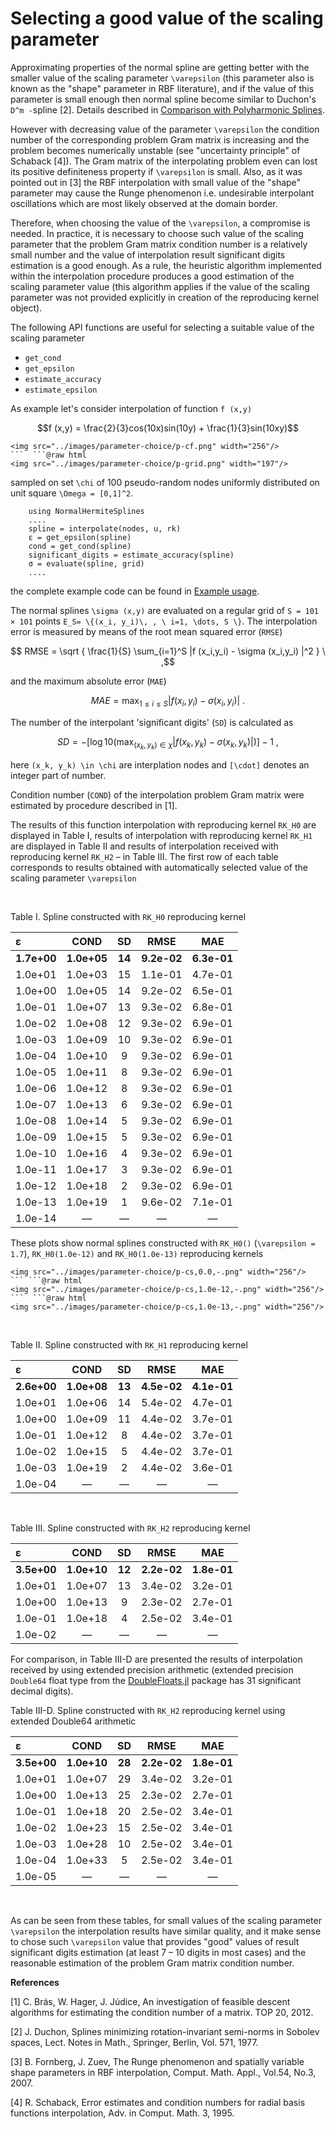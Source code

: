 # Selecting a good value of the scaling parameter
 
Approximating properties of the normal spline are getting better with the smaller value of the scaling parameter ``\varepsilon`` (this parameter also is known as the "shape" parameter in RBF literature), and if the value of this parameter is small enough then normal spline become similar to Duchon's ``D^m -``spline [2]. Details described in
[Comparison with Polyharmonic Splines](https://igorkohan.github.io/NormalHermiteSplines.jl/stable/Relation-to-Polyharmonic-Splines/).

However with decreasing value of the parameter ``\varepsilon`` the condition number of the corresponding problem Gram matrix is increasing and the problem becomes numerically unstable (see "uncertainty principle" of Schaback [4]). The Gram matrix of the interpolating problem even can lost its positive definiteness property if ``\varepsilon`` is small. Also, as it was pointed out in [3] the RBF interpolation with small value of the "shape" parameter may cause the Runge phenomenon i.e. undesirable interpolant oscillations which are most likely observed at the domain border. 

Therefore, when choosing the value of the ``\varepsilon``, a compromise is needed. In practice, it is necessary to choose such value of the scaling parameter that the problem Gram matrix condition number is a relatively small number and the value of interpolation result significant digits estimation is a good enough.  As a rule, the heuristic algorithm implemented within the interpolation procedure produces a good estimation of the scaling parameter value (this algorithm applies if the value of the scaling parameter was not provided explicitly in creation of the reproducing kernel object).

The following API functions are useful for selecting a suitable value of the scaling parameter

- ```get_cond```
- ```get_epsilon```
- ```estimate_accuracy```
- ```estimate_epsilon```  

As example let's consider interpolation of function ``f (x,y)``

```math
f (x,y) = \frac{2}{3}cos(10x)sin(10y) + \frac{1}{3}sin(10xy)
```
```@raw html
<img src="../images/parameter-choice/p-cf.png" width="256"/>
```  ```@raw html
<img src="../images/parameter-choice/p-grid.png" width="197"/>
```
sampled on set ``\chi`` of 100 pseudo-random nodes uniformly distributed on unit square ``\Omega = [0,1]^2``.

```
    using NormalHermiteSplines
    ....
    spline = interpolate(nodes, u, rk)
    ε = get_epsilon(spline)
    cond = get_cond(spline)
    significant_digits = estimate_accuracy(spline)
    σ = evaluate(spline, grid)
    ....
```
the complete example code can be found in [Example usage](https://igorkohan.github.io/NormalHermiteSplines.jl/stable/Usage/#D-interpolation-case-2/).

The normal splines ``\sigma (x,y)`` are evaluated on a regular grid of ``S = 101 × 101`` points ``E_S= \{(x_i, y_i)\, , \ i=1, \dots, S \}``. The interpolation error is measured by means of the root mean squared error (``RMSE``)

```math
  RMSE = \sqrt { \frac{1}{S} \sum_{i=1}^S |f (x_i,y_i) - \sigma (x_i,y_i) |^2 } \ ,
```
and the maximum absolute error (``MAE``)
```math
  MAE = \max_{1 \le i \le S} |f (x_i,y_i) - \sigma (x_i,y_i) | \ .
```
The number of the interpolant 'significant digits' (``SD``) is calculated as
```math
SD = -[\log10(\max_{(x_k, y_k) \in \chi} |f (x_k,y_k) - \sigma (x_k,y_k) |)] - 1 \ ,
```
here ``(x_k, y_k) \in \chi`` are interplation nodes and ``[\cdot]`` denotes an integer part of number.

Condition number (``COND``) of the interpolation problem Gram matrix were estimated by procedure described in [1].

The results of this function interpolation with reproducing kernel ```RK_H0``` are displayed in Table I, results of interpolation with reproducing kernel ```RK_H1``` are displayed in Table II and results of interpolation received with reproducing kernel ```RK_H2``` – in Table III. The first row of each table corresponds to results obtained with automatically selected value of the scaling parameter ``\varepsilon``

&nbsp;

Table I. Spline constructed with ```RK_H0``` reproducing kernel

|     ε      |    COND    |      SD      |     RMSE     |     MAE     |
|:---------- |:----------:|:------------:|:------------:|:-----------:|
|**1.7e+00** | **1.0e+05**|      **14**  |  **9.2e-02** |  **6.3e-01**|
|  1.0e+01   |  1.0e+03   |      15      |   1.1e-01    |   4.7e-01   |
|  1.0e+00   |  1.0e+05   |      14      |   9.2e-02    |   6.5e-01   |
|  1.0e-01   |  1.0e+07   |      13      |   9.3e-02    |   6.8e-01   |
|  1.0e-02   |  1.0e+08   |      12      |   9.3e-02    |   6.9e-01   |
|  1.0e-03   |  1.0e+09   |      10      |   9.3e-02    |   6.9e-01   |
|  1.0e-04   |  1.0e+10   |       9      |   9.3e-02    |   6.9e-01   |
|  1.0e-05   |  1.0e+11   |       8      |   9.3e-02    |   6.9e-01   |
|  1.0e-06   |  1.0e+12   |       8      |   9.3e-02    |   6.9e-01   |
|  1.0e-07   |  1.0e+13   |       6      |   9.3e-02    |   6.9e-01   |
|  1.0e-08   |  1.0e+14   |       5      |   9.3e-02    |   6.9e-01   |
|  1.0e-09   |  1.0e+15   |       5      |   9.3e-02    |   6.9e-01   |
|  1.0e-10   |  1.0e+16   |       4      |   9.3e-02    |   6.9e-01   |
|  1.0e-11   |  1.0e+17   |       3      |   9.3e-02    |   6.9e-01   |
|  1.0e-12   |  1.0e+18   |       2      |   9.3e-02    |   6.9e-01   |
|  1.0e-13   |  1.0e+19   |       1      |   9.6e-02    |   7.1e-01   |
|  1.0e-14   |  —         |       —      |   —          |   —         |

These plots show normal splines constructed with ```RK_H0()``` (``\varepsilon = 1.7``),
```RK_H0(1.0e-12)``` and ```RK_H0(1.0e-13)``` reproducing kernels
```@raw html
<img src="../images/parameter-choice/p-cs,0.0,-.png" width="256"/>
``` ```@raw html
<img src="../images/parameter-choice/p-cs,1.0e-12,-.png" width="256"/>
```  ```@raw html
<img src="../images/parameter-choice/p-cs,1.0e-13,-.png" width="256"/>
```
&nbsp;

Table II. Spline constructed with ```RK_H1``` reproducing kernel

|     ε      |    COND    |      SD      |     RMSE     |     MAE     |
|:---------- |:----------:|:------------:|:------------:|:-----------:|
|**2.6e+00** | **1.0e+08**|      **13**  |  **4.5e-02** |  **4.1e-01**|
|  1.0e+01   |  1.0e+06   |      14      |   5.4e-02    |   4.7e-01   |
|  1.0e+00   |  1.0e+09   |      11      |   4.4e-02    |   3.7e-01   |
|  1.0e-01   |  1.0e+12   |       8      |   4.4e-02    |   3.7e-01   |
|  1.0e-02   |  1.0e+15   |       5      |   4.4e-02    |   3.7e-01   |
|  1.0e-03   |  1.0e+19   |       2      |   4.4e-02    |   3.6e-01   |
|  1.0e-04   |  —         |       —      |   —          |   —         |

&nbsp;

Table III. Spline constructed with ```RK_H2``` reproducing kernel

|     ε      |    COND    |      SD      |     RMSE     |     MAE     |
|:---------- |:----------:|:------------:|:------------:|:-----------:|
|**3.5e+00** | **1.0e+10**|      **12**  |  **2.2e-02** |  **1.8e-01**|
|  1.0e+01   |  1.0e+07   |      13      |   3.4e-02    |   3.2e-01   |
|  1.0e+00   |  1.0e+13   |       9      |   2.3e-02    |   2.7e-01   |
|  1.0e-01   |  1.0e+18   |       4      |   2.5e-02    |   3.4e-01   |
|  1.0e-02   |  —         |       —      |   —          |   —         |


For comparison, in Table III-D are presented the results of interpolation received by using extended precision arithmetic (extended precision ``Double64`` float type from the [DoubleFloats.jl](https://github.com/JuliaMath/DoubleFloats.jl) package has 31 significant decimal digits).

Table III-D. Spline constructed with ```RK_H2``` reproducing kernel using extended Double64 arithmetic

|     ε      |    COND    |      SD      |     RMSE     |     MAE     |
|:---------- |:----------:|:------------:|:------------:|:-----------:|
|**3.5e+00** | **1.0e+10**|      **28**  |  **2.2e-02** |  **1.8e-01**|
|  1.0e+01   |  1.0e+07   |      29      |   3.4e-02    |   3.2e-01   |
|  1.0e+00   |  1.0e+13   |      25      |   2.3e-02    |   2.7e-01   |
|  1.0e-01   |  1.0e+18   |      20      |   2.5e-02    |   3.4e-01   |
|  1.0e-02   |  1.0e+23   |      15      |   2.5e-02    |   3.4e-01   |
|  1.0e-03   |  1.0e+28   |      10      |   2.5e-02    |   3.4e-01   |
|  1.0e-04   |  1.0e+33   |       5      |   2.5e-02    |   3.4e-01   |
|  1.0e-05   |  —         |       —      |   —          |   —         |

&nbsp;

As can be seen from these tables, for small values of the scaling parameter ``\varepsilon`` the interpolation results have similar quality, and it make sense to chose such ``\varepsilon`` value that provides "good" values of result significant digits estimation (at least 7 – 10 digits in most cases) and the reasonable estimation of the problem Gram matrix condition number.

**References**

[1] C. Brás, W. Hager, J. Júdice, An investigation of feasible descent algorithms for estimating the condition number of a matrix. TOP 20, 2012.

[2] J. Duchon, Splines minimizing rotation-invariant semi-norms in Sobolev spaces, Lect. Notes in Math., Springer, Berlin, Vol. 571, 1977.

[3] B. Fornberg, J. Zuev, The Runge phenomenon and spatially variable shape parameters in RBF interpolation,
Comput. Math. Appl., Vol.54, No.3, 2007.

[4] R. Schaback, Error estimates and condition numbers for radial basis functions interpolation, Adv. in Comput. Math. 3, 1995.